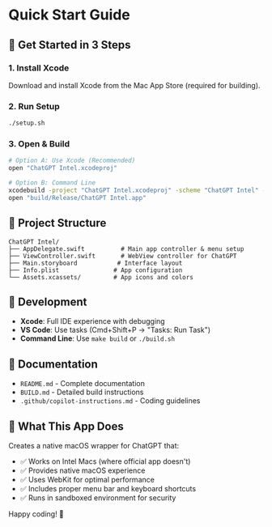 # Quick Start Guide

## 🚀 Get Started in 3 Steps

### 1. Install Xcode

Download and install Xcode from the Mac App Store (required for building).

### 2. Run Setup

```bash
./setup.sh
```

### 3. Open & Build

```bash
# Option A: Use Xcode (Recommended)
open "ChatGPT Intel.xcodeproj"

# Option B: Command Line
xcodebuild -project "ChatGPT Intel.xcodeproj" -scheme "ChatGPT Intel" -configuration Release build
open "build/Release/ChatGPT Intel.app"
```

## 📁 Project Structure

```
ChatGPT Intel/
├── AppDelegate.swift          # Main app controller & menu setup
├── ViewController.swift       # WebView controller for ChatGPT
├── Main.storyboard           # Interface layout
├── Info.plist               # App configuration
└── Assets.xcassets/         # App icons and colors
```

## 🔧 Development

- **Xcode**: Full IDE experience with debugging
- **VS Code**: Use tasks (Cmd+Shift+P → "Tasks: Run Task")
- **Command Line**: Use `make build` or `./build.sh`

## 📖 Documentation

- `README.md` - Complete documentation
- `BUILD.md` - Detailed build instructions
- `.github/copilot-instructions.md` - Coding guidelines

## 🎯 What This App Does

Creates a native macOS wrapper for ChatGPT that:

- ✅ Works on Intel Macs (where official app doesn't)
- ✅ Provides native macOS experience
- ✅ Uses WebKit for optimal performance
- ✅ Includes proper menu bar and keyboard shortcuts
- ✅ Runs in sandboxed environment for security

Happy coding! 🎉
